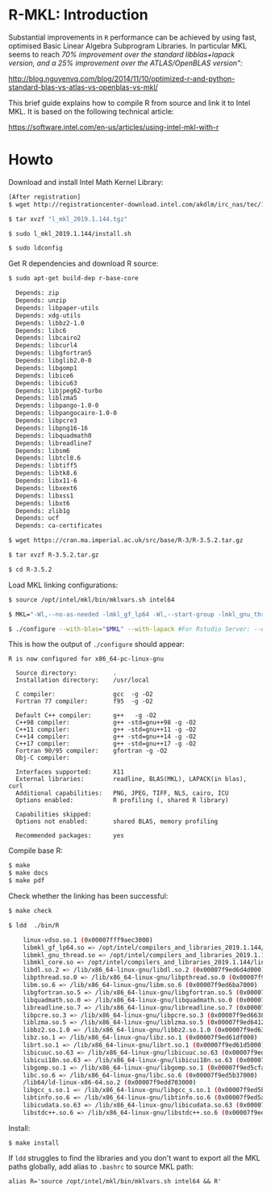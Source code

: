 
# R-MKL: Introduction

Substantial improvements in `R` performance can be achieved by using fast, optimised Basic Linear Algebra Subprogram Libraries. In particular MKL seems to reach _70% improvement over the standard libblas+lapack version, and a 25% improvement over the ATLAS/OpenBLAS version":_

http://blog.nguyenvq.com/blog/2014/11/10/optimized-r-and-python-standard-blas-vs-atlas-vs-openblas-vs-mkl/

This brief guide explains how to compile R from source and link it to Intel MKL. It is based on the following technical article:

https://software.intel.com/en-us/articles/using-intel-mkl-with-r

# Howto

Download and install Intel Math Kernel Library:

```bash
[After registration]
$ wget http://registrationcenter-download.intel.com/akdlm/irc_nas/tec/14895/l_mkl_2019.1.144.tgz

$ tar xvzf "l_mkl_2019.1.144.tgz"

$ sudo l_mkl_2019.1.144/install.sh

$ sudo ldconfig
```

Get R dependencies and download R source:

```bash
$ sudo apt-get build-dep r-base-core

  Depends: zip
  Depends: unzip
  Depends: libpaper-utils
  Depends: xdg-utils
  Depends: libbz2-1.0
  Depends: libc6
  Depends: libcairo2
  Depends: libcurl4
  Depends: libgfortran5
  Depends: libglib2.0-0
  Depends: libgomp1
  Depends: libice6
  Depends: libicu63
  Depends: libjpeg62-turbo
  Depends: liblzma5
  Depends: libpango-1.0-0
  Depends: libpangocairo-1.0-0
  Depends: libpcre3
  Depends: libpng16-16
  Depends: libquadmath0
  Depends: libreadline7
  Depends: libsm6
  Depends: libtcl8.6
  Depends: libtiff5
  Depends: libtk8.6
  Depends: libx11-6
  Depends: libxext6
  Depends: libxss1
  Depends: libxt6
  Depends: zlib1g
  Depends: ucf
  Depends: ca-certificates

$ wget https://cran.ma.imperial.ac.uk/src/base/R-3/R-3.5.2.tar.gz

$ tar xvzf R-3.5.2.tar.gz

$ cd R-3.5.2
```

Load MKL linking configurations:

```bash
$ source /opt/intel/mkl/bin/mklvars.sh intel64

$ MKL="-Wl,--no-as-needed -lmkl_gf_lp64 -Wl,--start-group -lmkl_gnu_thread  -lmkl_core  -Wl,--end-group -fopenmp  -ldl -lpthread -lm"

$ ./configure --with-blas="$MKL" --with-lapack #For Rstudio Server: --enable-R-shlib

```

This is how the output of `./configure` should appear:

```
R is now configured for x86_64-pc-linux-gnu

  Source directory:          .
  Installation directory:    /usr/local

  C compiler:                gcc  -g -O2
  Fortran 77 compiler:       f95  -g -O2

  Default C++ compiler:      g++   -g -O2
  C++98 compiler:            g++ -std=gnu++98 -g -O2
  C++11 compiler:            g++ -std=gnu++11 -g -O2
  C++14 compiler:            g++ -std=gnu++14 -g -O2
  C++17 compiler:            g++ -std=gnu++17 -g -O2
  Fortran 90/95 compiler:    gfortran -g -O2
  Obj-C compiler:	      

  Interfaces supported:      X11
  External libraries:        readline, BLAS(MKL), LAPACK(in blas), curl
  Additional capabilities:   PNG, JPEG, TIFF, NLS, cairo, ICU
  Options enabled:           R profiling (, shared R library)

  Capabilities skipped:      
  Options not enabled:       shared BLAS, memory profiling

  Recommended packages:      yes

```

Compile base R:

```bash
$ make
$ make docs
$ make pdf
```

Check whether the linking has been successful:

```bash
$ make check

$ ldd  ./bin/R

	linux-vdso.so.1 (0x00007fff9aec3000)
	libmkl_gf_lp64.so => /opt/intel/compilers_and_libraries_2019.1.144/linux/mkl/lib/intel64_lin/libmkl_gf_lp64.so (0x00007f9edc74f000)
	libmkl_gnu_thread.so => /opt/intel/compilers_and_libraries_2019.1.144/linux/mkl/lib/intel64_lin/libmkl_gnu_thread.so (0x00007f9edaefb000)
	libmkl_core.so => /opt/intel/compilers_and_libraries_2019.1.144/linux/mkl/lib/intel64_lin/libmkl_core.so (0x00007f9ed6d6f000)
	libdl.so.2 => /lib/x86_64-linux-gnu/libdl.so.2 (0x00007f9ed6d4d000)
	libpthread.so.0 => /lib/x86_64-linux-gnu/libpthread.so.0 (0x00007f9ed6d2c000)
	libm.so.6 => /lib/x86_64-linux-gnu/libm.so.6 (0x00007f9ed6ba7000)
	libgfortran.so.5 => /lib/x86_64-linux-gnu/libgfortran.so.5 (0x00007f9ed693a000)
	libquadmath.so.0 => /lib/x86_64-linux-gnu/libquadmath.so.0 (0x00007f9ed68f9000)
	libreadline.so.7 => /lib/x86_64-linux-gnu/libreadline.so.7 (0x00007f9ed66ac000)
	libpcre.so.3 => /lib/x86_64-linux-gnu/libpcre.so.3 (0x00007f9ed6638000)
	liblzma.so.5 => /lib/x86_64-linux-gnu/liblzma.so.5 (0x00007f9ed6412000)
	libbz2.so.1.0 => /lib/x86_64-linux-gnu/libbz2.so.1.0 (0x00007f9ed63fd000)
	libz.so.1 => /lib/x86_64-linux-gnu/libz.so.1 (0x00007f9ed61df000)
	librt.so.1 => /lib/x86_64-linux-gnu/librt.so.1 (0x00007f9ed61d5000)
	libicuuc.so.63 => /lib/x86_64-linux-gnu/libicuuc.so.63 (0x00007f9ed6006000)
	libicui18n.so.63 => /lib/x86_64-linux-gnu/libicui18n.so.63 (0x00007f9ed5d2b000)
	libgomp.so.1 => /lib/x86_64-linux-gnu/libgomp.so.1 (0x00007f9ed5cfa000)
	libc.so.6 => /lib/x86_64-linux-gnu/libc.so.6 (0x00007f9ed5b37000)
	/lib64/ld-linux-x86-64.so.2 (0x00007f9edd703000)
	libgcc_s.so.1 => /lib/x86_64-linux-gnu/libgcc_s.so.1 (0x00007f9ed5b1d000)
	libtinfo.so.6 => /lib/x86_64-linux-gnu/libtinfo.so.6 (0x00007f9ed5aef000)
	libicudata.so.63 => /lib/x86_64-linux-gnu/libicudata.so.63 (0x00007f9ed40ff000)
	libstdc++.so.6 => /lib/x86_64-linux-gnu/libstdc++.so.6 (0x00007f9ed3f7c000)

```

Install:

```basj
$ make install
```

If `ldd` struggles to find the libraries and you don't want to export all the MKL paths globally, add alias to `.bashrc` to source MKL path:

```
alias R='source /opt/intel/mkl/bin/mklvars.sh intel64 && R'
```
